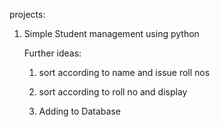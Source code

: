  projects:

 1) Simple Student management using python

    Further ideas:
    
     1) sort according to name and issue roll nos
     
     2) sort according to roll no and display
     
     3) Adding to Database
